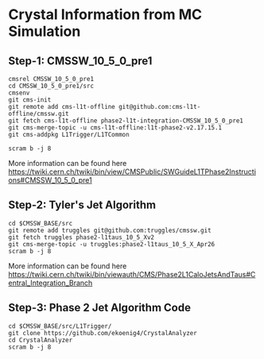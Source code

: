 # Crystal Information from MC Simulation

## Step-1: CMSSW_10_5_0_pre1
````
cmsrel CMSSW_10_5_0_pre1
cd CMSSW_10_5_0_pre1/src
cmsenv
git cms-init
git remote add cms-l1t-offline git@github.com:cms-l1t-offline/cmssw.git
git fetch cms-l1t-offline phase2-l1t-integration-CMSSW_10_5_0_pre1
git cms-merge-topic -u cms-l1t-offline:l1t-phase2-v2.17.15.1
git cms-addpkg L1Trigger/L1TCommon

scram b -j 8
````
More information can be found here
https://twiki.cern.ch/twiki/bin/view/CMSPublic/SWGuideL1TPhase2Instructions#CMSSW_10_5_0_pre1

## Step-2: Tyler's Jet Algorithm
````
cd $CMSSW_BASE/src
git remote add truggles git@github.com:truggles/cmssw.git
git fetch truggles phase2-l1taus_10_5_Xv2
git cms-merge-topic -u truggles:phase2-l1taus_10_5_X_Apr26
scram b -j 8
````
More information can be found here
https://twiki.cern.ch/twiki/bin/viewauth/CMS/Phase2L1CaloJetsAndTaus#Central_Integration_Branch

## Step-3: Phase 2 Jet Algorithm Code
````
cd $CMSSW_BASE/src/L1Trigger/
git clone https://github.com/ekoenig4/CrystalAnalyzer
cd CrystalAnalyzer
scram b -j 8
````

